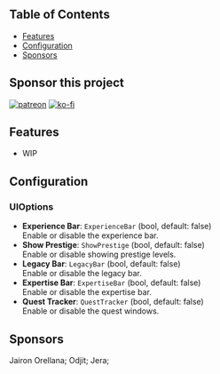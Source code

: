 ## Table of Contents

- [Features](#features)
- [Configuration](#configuration)
- [Sponsors](#sponsors)

## Sponsor this project

[![patreon](https://i.imgur.com/u6aAqeL.png)](https://www.patreon.com/join/4865914)  [![ko-fi](https://ko-fi.com/img/githubbutton_sm.svg)](https://ko-fi.com/zfolmt)

## Features

- WIP
 
## Configuration

### UIOptions

- **Experience Bar**: `ExperienceBar` (bool, default: false)  
  Enable or disable the experience bar.
- **Show Prestige**: `ShowPrestige` (bool, default: false)  
  Enable or disable showing prestige levels.
- **Legacy Bar**: `LegacyBar` (bool, default: false)  
  Enable or disable the legacy bar.
- **Expertise Bar**: `ExpertiseBar` (bool, default: false)  
  Enable or disable the expertise bar.
- **Quest Tracker**: `QuestTracker` (bool, default: false)  
  Enable or disable the quest windows.

## Sponsors

Jairon Orellana; Odjit; Jera;
